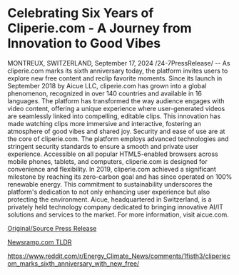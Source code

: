 # Celebrating Six Years of Cliperie.com - A Journey from Innovation to Good Vibes

MONTREUX, SWITZERLAND, September 17, 2024 /24-7PressRelease/ -- As cliperie.com marks its sixth anniversary today, the platform invites users to explore new free content and reclip favorite moments. Since its launch in September 2018 by Aicue LLC, cliperie.com has grown into a global phenomenon, recognized in over 140 countries and available in 16 languages.  The platform has transformed the way audience engages with video content, offering a unique experience where user-generated videos are seamlessly linked into compelling, editable clips. This innovation has made watching clips more immersive and interactive, fostering an atmosphere of good vibes and shared joy.  Security and ease of use are at the core of cliperie.com. The platform employs advanced technologies and stringent security standards to ensure a smooth and private user experience. Accessible on all popular HTML5-enabled browsers across mobile phones, tablets, and computers, cliperie.com is designed for convenience and flexibility.  In 2019, cliperie.com achieved a significant milestone by reaching its zero-carbon goal and has since operated on 100% renewable energy. This commitment to sustainability underscores the platform's dedication to not only enhancing user experience but also protecting the environment.  Aicue, headquartered in Switzerland, is a privately held technology company dedicated to bringing innovative AI/IT solutions and services to the market.  For more information, visit aicue.com. 

[Original/Source Press Release](https://www.24-7pressrelease.com/press-release/514370/celebrating-six-years-of-cliperiecom-a-journey-from-innovation-to-good-vibes)
                    

[Newsramp.com TLDR](None) 

https://www.reddit.com/r/Energy_Climate_News/comments/1fisth3/cliperiecom_marks_sixth_anniversary_with_new_free/